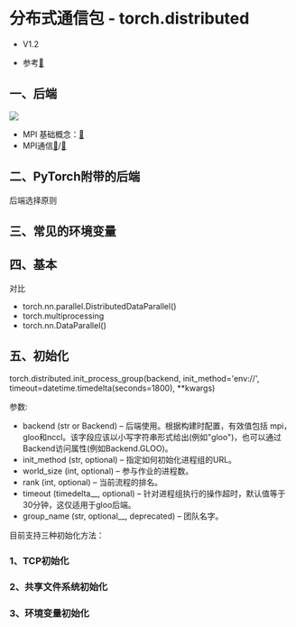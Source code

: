 # 分布式通信包 - torch.distributed
* V1.2    

* 参考[🔗](https://pytorch.apachecn.org/docs/1.2/distributed.html#)

## 一、后端
![](../imgs/api/01.png)    
* MPI 基础概念：[🔗](https://github.com/fusimeng/ParallelComputing/blob/master/notes/mpiconcept.md)   
* MPI通信[🔗](https://github.com/fusimeng/ParallelComputing/blob/master/notes/communication.md)/[🔗](https://github.com/fusimeng/ParallelComputing/blob/master/notes/CollectiveCommunication.md)   

## 二、PyTorch附带的后端
后端选择原则
## 三、常见的环境变量

## 四、基本
对比
* torch.nn.parallel.DistributedDataParallel()
* torch.multiprocessing 
* torch.nn.DataParallel() 

## 五、初始化
torch.distributed.init_process_group(backend, init_method='env://', timeout=datetime.timedelta(seconds=1800), **kwargs)

参数:

* backend (str or Backend) – 后端使用。根据构建时配置，有效值包括 mpi，gloo和nccl。该字段应该以小写字符串形式给出(例如"gloo")，也可以通过Backend访问属性(例如Backend.GLOO)。
* init_method (str, optional) – 指定如何初始化进程组的URL。
* world_size (int, optional) – 参与作业的进程数。
* rank (int, optional) – 当前流程的排名。
* timeout (timedelta__, optional) – 针对进程组执行的操作超时，默认值等于30分钟，这仅适用于gloo后端。
* group_name (str, optional__, deprecated) – 团队名字。

目前支持三种初始化方法：

### 1、TCP初始化
### 2、共享文件系统初始化
### 3、环境变量初始化



